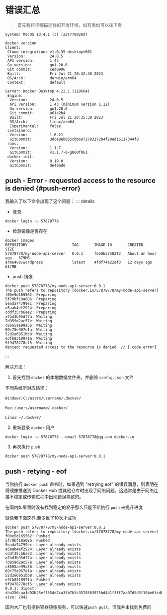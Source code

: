 # 错误汇总
>首先我将详细描述我的开发环境，如有类似可以往下看
```
System: MacOS 13.4.1 (c) (22F770820d)

docker version
Client:
 Cloud integration: v1.0.35-desktop+001
 Version:           24.0.5
 API version:       1.43
 Go version:        go1.20.6
 Git commit:        ced0996
 Built:             Fri Jul 21 20:32:30 2023
 OS/Arch:           darwin/arm64
 Context:           default

Server: Docker Desktop 4.22.1 (118664)
 Engine:
  Version:          24.0.5
  API version:      1.43 (minimum version 1.12)
  Go version:       go1.20.6
  Git commit:       a61e2b4
  Built:            Fri Jul 21 20:35:38 2023
  OS/Arch:          linux/arm64
  Experimental:     false
 containerd:
  Version:          1.6.21
  GitCommit:        3dce8eb055cbb6872793272b4f20ed16117344f8
 runc:
  Version:          1.1.7
  GitCommit:        v1.1.7-0-g860f061
 docker-init:
  Version:          0.19.0
  GitCommit:        de40ad0
```

## push - Error - requested access to the resource is denied {#push-error}
我输入了以下命令出现了这个问题：
::: details
- 登录
```
docker login -u 57878778
```
- 检测镜像是否存在
```txt{1}
docker images
REPOSITORY                    TAG       IMAGE ID       CREATED             SIZE
57878778/my-node-api-server   0.0.1     feb0b37582f2   About an hour ago   879MB
arm64v8/wordpress             latest    4fdf74a22ef3   12 days ago         617MB
```
- push 镜像
```txt{1}
docker push 57878778/my-node-api-server:0.0.1
The push refers to repository [docker.io/57878778/my-node-api-server]
f00e5d165562: Preparing 
5f70bf18a086: Preparing 
5eada74799ec: Preparing 
a5aab4ef2924: Preparing 
cddf35cb6ae2: Preparing 
a7bd3b95df7a: Waiting 
7d959d2ac57e: Waiting 
c8665ae99a56: Waiting 
09c75e967e1a: Waiting 
52d2e6951bb8: Waiting 
e3fb8318971a: Waiting 
9f9478778cf5: Waiting 
denied: requested access to the resource is denied  // [!code error]
```
:::

解决方法：
1. 首先找到 `docker` 的本地数据文件夹，并删除 `config.json` 文件

不同系统所对应路径：

`Windows`: `C:/users/username/.docker/`

`Mac`: `/users/username/.docker/`

`Linux`: `~/.docker/`

2. 重新登录 `docker` 用户
```
docker login -u 57878778 --email 57878778@qq.com docker.io
```

3. 再次执行 `push`
```
docker push 57878778/my-node-api-server:0.0.1
```


## push - retying - eof
当你执行 `docker push` 命令时，如果遇到 "retrying eof" 的错误消息，则表明在将镜像推送到 Docker Hub 或其他仓库时出现了网络问题。这通常是由于网络连接不稳定或传输过程中出现错误导致的。

在国内如果暂时没有找到稳定的梯子那么只能不断执行 `push` 来提升进度

就像我下面这样,至少推了10次才成功
```txt{1}
docker push 57878778/my-node-api-server:0.0.1
The push refers to repository [docker.io/57878778/my-node-api-server]
f00e5d165562: Pushed 
5f70bf18a086: Pushed 
5eada74799ec: Layer already exists 
a5aab4ef2924: Layer already exists 
cddf35cb6ae2: Layer already exists 
a7bd3b95df7a: Layer already exists 
7d959d2ac57e: Layer already exists 
c8665ae99a56: Layer already exists 
09c75e967e1a: Layer already exists 
52d2e6951bb8: Layer already exists 
e3fb8318971a: Pushed 
9f9478778cf5: Layer already exists 
0.0.1: digest: sha256:aa1d92b25eff554e7ca35b7b5c3578563975bd4d1f3ff7aa07d5d3f104e63cdb size: 2842
```
国内大厂也有提供容器镜像服务，可以快速`push pull`，但我并未找到免费的
